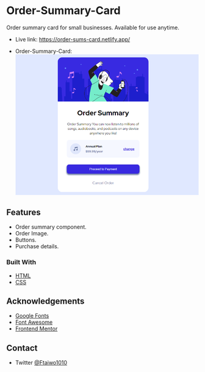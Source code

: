 ﻿# Order-Summary-Card
Order summary card for small businesses. Available for use anytime.
- Live link: https://order-sums-card.netlify.app/

<!--Introduce your projects by taking a screenshot or a gif. Try to tell visitors a story about your project by answering:-->

- Order-Summary-Card: ![screenshot](https://github.com/Ftaiwo1010/Order-Summary-Card/blob/main/images/Order-Summary-Component.png)


## Features

- Order summary component.
- Order Image. 
- Buttons.
- Purchase details.

### Built With

<!-- This section should list any major frameworks that you built your project using. Here are a few examples.-->

- [HTML](https://www.w3schools.com/html/)
- [CSS](https://www.w3schools.com/css/default.asp)


## Acknowledgements

<!-- This section should list any articles or add-ons/plugins that helps you to complete the project. This is optional but it will help you in the future. For exmpale -->

- [Google Fonts](https://fonts.google.com/)
- [Font Awesome](https://fontawesome.com/)
- [Frontend Mentor](https://frontendmentor.io) 


## Contact

<!--- Website [your-website.com](https://{your-web-site-link})-->
- Twitter [@Ftaiwo1010](https://{twitter.com/Ftaiwo1010})
